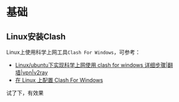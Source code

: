 # 基础



## Linux安装Clash

Linux上使用科学上网工具`Clash For Windows`，可参考：

+ [Linux/ubuntu下实现科学上网使用 clash for windows 详细步骤|翻墙|vpn|v2ray](https://www.cfmem.com/2021/09/linux-clash-for-windows-vpnv2ray.html)
+ [在 Linux 上配置 Clash For Windows](https://help.hitun.io/zh/article/linux-clash-for-windows-1xajysh/)

试了下，有效果
